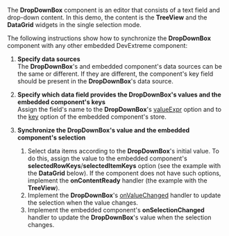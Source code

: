 The **DropDownBox** component is an editor that consists of a text field and drop-down content. In this demo, the content is the **TreeView** and the **DataGrid** widgets in the single selection mode. 

The following instructions show how to synchronize the **DropDownBox** component with any other embedded DevExtreme component:

1. **Specify data sources**    
The **DropDownBox**'s and embedded component's data sources can be the same or different. If they are different, the component's key field should be present in the **DropDownBox**'s data source.        

2. **Specify which data field provides the DropDownBox's values and the embedded component's keys**       
Assign the field's name to the **DropDownBox**'s [valueExpr](/Documentation/ApiReference/UI_Widgets/dxDropDownBox/Configuration/#valueExpr) option and to the [key](/Documentation/ApiReference/Data_Layer/ArrayStore/Configuration/#key) option of the embedded component's store.

3. **Synchronize the DropDownBox's value and the embedded component's selection**

    1.  Select data items according to the **DropDownBox**'s initial value. To do this, assign the value to the embedded component's **selectedRowKeys**/**selectedItemKeys** option (see the example with the **DataGrid** below). If the component does not have such options, implement the **onContentReady** handler (the example with the **TreeView**).
    2.  Implement the **DropDownBox**'s [onValueChanged](/Documentation/ApiReference/UI_Widgets/dxDropDownBox/Configuration/#onValueChanged) handler to update the selection when the value changes.
    3.  Implement the embedded component's **onSelectionChanged** handler to update the **DropDownBox**'s value when the selection changes.
